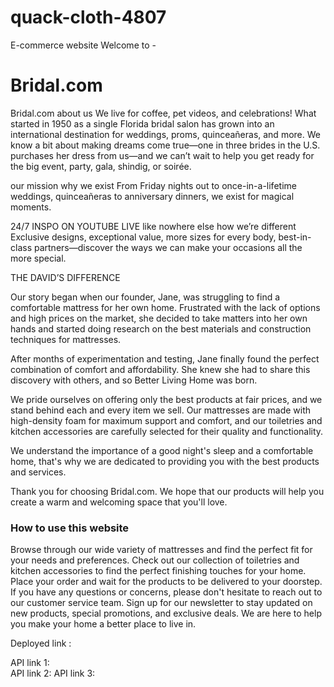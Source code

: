 # quack-cloth-4807
E-commerce website 
Welcome to - 
#  Bridal.com
 
 Bridal.com
about us
We live for coffee, pet videos, and celebrations! What started in 1950 as a single Florida bridal salon has grown into an international destination for weddings, proms, quinceañeras, and more. We know a bit about making dreams come true—one in three brides in the U.S. purchases her dress from us—and we can’t wait to help you get ready for the big event, party, gala, shindig, or soirée. 

our mission
why we exist
From Friday nights out to once-in-a-lifetime weddings, quinceañeras to anniversary dinners, we exist for magical moments.

24/7 INSPO ON YOUTUBE LIVE 
like nowhere else
how we’re different
Exclusive designs, exceptional value, more sizes for every body, best-in-class partners—discover the ways we can make your occasions all the more special.

THE DAVID’S DIFFERENCE

Our story began when our founder, Jane, was struggling to find a comfortable mattress for her own home. Frustrated with the lack of options and high prices on the market, she decided to take matters into her own hands and started doing research on the best materials and construction techniques for mattresses.

After months of experimentation and testing, Jane finally found the perfect combination of comfort and affordability. She knew she had to share this discovery with others, and so Better Living Home was born.

We pride ourselves on offering only the best products at fair prices, and we stand behind each and every item we sell. Our mattresses are made with high-density foam for maximum support and comfort, and our toiletries and kitchen accessories are carefully selected for their quality and functionality.

We understand the importance of a good night's sleep and a comfortable home, that's why we are dedicated to providing you with the best products and services.

Thank you for choosing Bridal.com. We hope that our products will help you create a warm and welcoming space that you'll love.

### How to use this website
Browse through our wide variety of mattresses and find the perfect fit for your needs and preferences.
Check out our collection of toiletries and kitchen accessories to find the perfect finishing touches for your home.
Place your order and wait for the products to be delivered to your doorstep.
If you have any questions or concerns, please don't hesitate to reach out to our customer service team.
Sign up for our newsletter to stay updated on new products, special promotions, and exclusive deals.
We are here to help you make your home a better place to live in.


Deployed link : 

API link 1:  
API link 2: 
API link 3:



